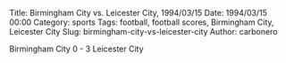 Title: Birmingham City vs. Leicester City, 1994/03/15
Date: 1994/03/15 00:00
Category: sports
Tags: football, football scores, Birmingham City, Leicester City
Slug: birmingham-city-vs-leicester-city
Author: carbonero


Birmingham City 0 - 3 Leicester City
